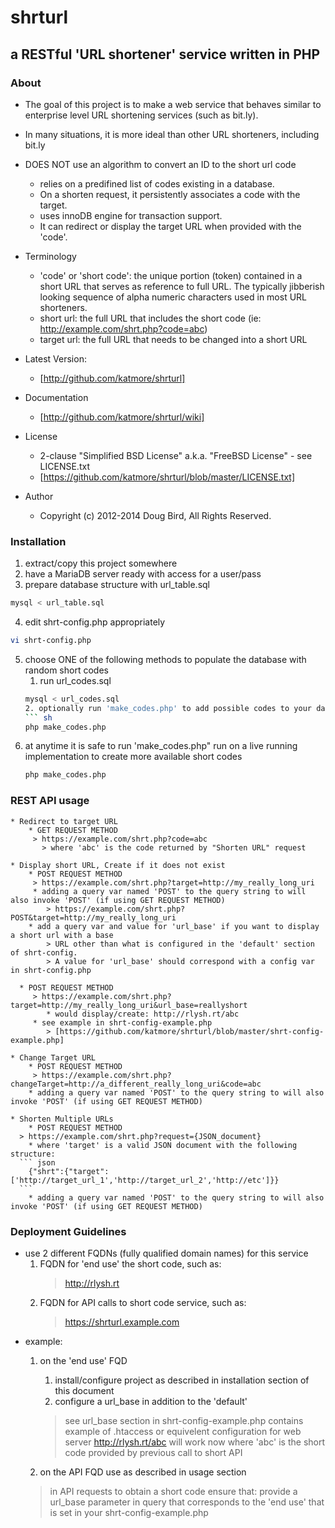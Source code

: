 # shrturl #
## a RESTful 'URL shortener' service written in PHP ##

### About ###
* The goal of this project is to make a web service that behaves similar to enterprise level URL shortening services (such as bit.ly).
* In many situations, it is more ideal than other URL shorteners, including bit.ly
* DOES NOT use an algorithm to convert an ID to the short url code
   * relies on a predifined list of codes existing in a database.
   * On a shorten request, it persistently associates a code with the target.
   * uses innoDB engine for transaction support.
   * It can redirect or display the target URL when provided with the 'code'.

* Terminology
   * 'code' or 'short code': the unique portion (token) contained in a short URL
	that serves as reference to full URL. The typically jibberish looking sequence of alpha numeric
	characters used in most URL shorteners.
   * short url: the full URL that includes the short code (ie: http://example.com/shrt.php?code=abc)
   * target url: the full URL that needs to be changed into a short URL

* Latest Version:
   * [http://github.com/katmore/shrturl]

* Documentation
   * [http://github.com/katmore/shrturl/wiki]

* License
   * 2-clause "Simplified BSD License" a.k.a. "FreeBSD License" - see LICENSE.txt
   * [https://github.com/katmore/shrturl/blob/master/LICENSE.txt]

* Author
   * Copyright (c) 2012-2014 Doug Bird, All Rights Reserved.

### Installation ###
   1. extract/copy this project somewhere
   2. have a MariaDB server ready with access for a user/pass 
   3. prepare database structure with url_table.sql
   ``` sh
   mysql < url_table.sql
   ```
   4. edit shrt-config.php appropriately
   ``` sh
   vi shrt-config.php
   ```
   5. choose ONE of the following methods to populate the database with random short codes
      1. run url_codes.sql
      ``` sh
      mysql < url_codes.sql
      2. optionally run 'make_codes.php' to add possible codes to your database, takes much longer but will create short code allocation order unique to your implementation
      ``` sh
      php make_codes.php
      ```
   6. at anytime it is safe to run 'make_codes.php" run on a live running implementation to create more available short codes
      ``` sh
      php make_codes.php
      ```
	
### REST API usage ###
	* Redirect to target URL
		* GET REQUEST METHOD
         > https://example.com/shrt.php?code=abc
		   > where 'abc' is the code returned by "Shorten URL" request
		
	* Display short URL, Create if it does not exist
		* POST REQUEST METHOD
         > https://example.com/shrt.php?target=http://my_really_long_uri
         * adding a query var named 'POST' to the query string to will also invoke 'POST' (if using GET REQUEST METHOD)
            > https://example.com/shrt.php?POST&target=http://my_really_long_uri
	   	* add a query var and value for 'url_base' if you want to display a short url with a base
	   		> URL other than what is configured in the 'default' section of shrt-config.
            > A value for 'url_base' should correspond with a config var in shrt-config.php
      		
      * POST REQUEST METHOD
         > https://example.com/shrt.php?target=http://my_really_long_uri&url_base=reallyshort
			* would display/create: http://rlysh.rt/abc
         * see example in shrt-config-example.php
            > [https://github.com/katmore/shrturl/blob/master/shrt-config-example.php]
		
	* Change Target URL
		* POST REQUEST METHOD
         > https://example.com/shrt.php?changeTarget=http://a_different_really_long_uri&code=abc
		* adding a query var named 'POST' to the query string to will also invoke 'POST' (if using GET REQUEST METHOD)
	
	* Shorten Multiple URLs
		* POST REQUEST METHOD
      > https://example.com/shrt.php?request={JSON_document}
		* where 'target' is a valid JSON document with the following structure:
      ``` json
		{"shrt":{"target":['http://target_url_1','http://target_url_2','http://etc']}}
      ```
		* adding a query var named 'POST' to the query string to will also invoke 'POST' (if using GET REQUEST METHOD)
		

### Deployment Guidelines ###
* use 2 different FQDNs (fully qualified domain names) for this service
   1. FQDN for 'end use' the short code, such as: 
      > http://rlysh.rt
   2. FQDN for API calls to short code service, such as:
      > https://shrturl.example.com
* example:
   1. on the 'end use' FQD
      1. install/configure project as described in installation section of this document
      2. configure a url_base in addition to the 'default'
      > see url_base section in shrt-config-example.php
		> contains example of .htaccess or equivelent configuration for web server
		> http://rlysh.rt/abc will work now
		> where 'abc' is the short code provided by previous call to short API
				
   2. on the API FQD use as described in usage section
   > in API requests to obtain a short code ensure that:
   > provide a url_base parameter in query that corresponds to the 'end use' 
   > that is set in your shrt-config-example.php
				
		



	
